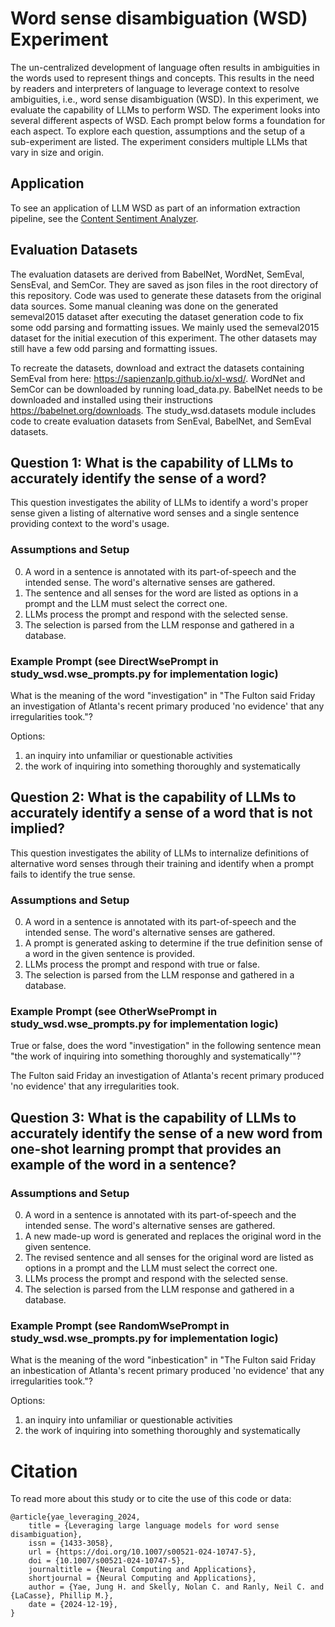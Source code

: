 # Word sense disambiguation (WSD) Experiment
The un-centralized development of language often results in ambiguities in the words used to represent things and concepts. This results in the need by readers and interpreters of language to leverage context to resolve ambiguities, i.e., word sense disambiguation (WSD). In this experiment, we evaluate the capability of LLMs to perform WSD. The experiment looks into several different aspects of WSD. Each prompt below forms a foundation for each aspect. To explore each question, assumptions and the setup of a sub-experiment are listed.  The experiment considers multiple LLMs that vary in size and origin. 

## Application

To see an application of LLM WSD as part of an information extraction pipeline, see the [Content Sentiment Analyzer](https://github.com/neil-r/content_sentiment_analyzer).

## Evaluation Datasets

The evaluation datasets are derived from BabelNet, WordNet, SemEval, SensEval, and SemCor. They are saved as json files in the root directory of this repository. Code was used to generate these datasets from the original data sources. Some manual cleaning was done on the generated semeval2015 dataset after executing the dataset generation code to fix some odd parsing and formatting issues. We mainly used the semeval2015 dataset for the initial execution of this experiment. The other datasets may still have a few odd parsing and formatting issues.

To recreate the datasets, download and extract the datasets containing SemEval from here: https://sapienzanlp.github.io/xl-wsd/. WordNet and SemCor can be downloaded by running load_data.py. BabelNet needs to be downloaded and installed using their instructions https://babelnet.org/downloads. The study_wsd.datasets module includes code to create evaluation datasets from SenEval, BabelNet, and SemEval datasets.

## Question 1: What is the capability of LLMs to accurately identify the sense of a word?

This question investigates the ability of LLMs to identify a word's proper sense given a listing of alternative word senses and a single sentence providing context to the word's usage.

### Assumptions and Setup

0. A word in a sentence is annotated with its part-of-speech and the intended sense. The word's alternative senses are gathered.
1. The sentence and all senses for the word are listed as options in a prompt and the LLM must select the correct one.
2. LLMs process the prompt and respond with the selected sense.
3. The selection is parsed from the LLM response and gathered in a database.

### Example Prompt (see DirectWsePrompt in study_wsd.wse_prompts.py for implementation logic)


What is the meaning of the word "investigation" in "The Fulton said Friday an investigation of Atlanta's recent primary produced 'no evidence' that any irregularities took."?


Options:
1. an inquiry into unfamiliar or questionable activities
2. the work of inquiring into something thoroughly and systematically


## Question 2: What is the capability of LLMs to accurately identify a sense of a word that is not implied?

This question investigates the ability of LLMs to internalize definitions of alternative word senses through their training and identify when a prompt fails to identify the true sense.

### Assumptions and Setup

0. A word in a sentence is annotated with its part-of-speech and the intended sense. The word's alternative senses are gathered.
1. A prompt is generated asking to determine if the true definition sense of a word in the given sentence is provided.
2. LLMs process the prompt and respond with true or false.
3. The selection is parsed from the LLM response and gathered in a database.

### Example Prompt (see OtherWsePrompt in study_wsd.wse_prompts.py for implementation logic)

True or false, does the word "investigation" in the following sentence mean "the work of inquiring into something thoroughly and systematically'"?

The Fulton said Friday an investigation of Atlanta's recent primary produced 'no evidence' that any irregularities took.

## Question 3: What is the capability of LLMs to accurately identify the sense of a new word from one-shot learning prompt that provides an example of the word in a sentence?

### Assumptions and Setup

0. A word in a sentence is annotated with its part-of-speech and the intended sense. The word's alternative senses are gathered.
1. A new made-up word is generated and replaces the original word in the given sentence.
2. The revised sentence and all senses for the original word are listed as options in a prompt and the LLM must select the correct one.
3. LLMs process the prompt and respond with the selected sense.
4. The selection is parsed from the LLM response and gathered in a database.

### Example Prompt (see RandomWsePrompt in study_wsd.wse_prompts.py for implementation logic)

What is the meaning of the word "inbestication" in "The Fulton said Friday an inbestication of Atlanta's recent primary produced 'no evidence' that any irregularities took."?


Options:
1. an inquiry into unfamiliar or questionable activities
2. the work of inquiring into something thoroughly and systematically

# Citation

To read more about this study or to cite the use of this code or data:

```biblatex
@article{yae_leveraging_2024,
	title = {Leveraging large language models for word sense disambiguation},
	issn = {1433-3058},
	url = {https://doi.org/10.1007/s00521-024-10747-5},
	doi = {10.1007/s00521-024-10747-5},
	journaltitle = {Neural Computing and Applications},
	shortjournal = {Neural Computing and Applications},
	author = {Yae, Jung H. and Skelly, Nolan C. and Ranly, Neil C. and {LaCasse}, Phillip M.},
	date = {2024-12-19},
}

